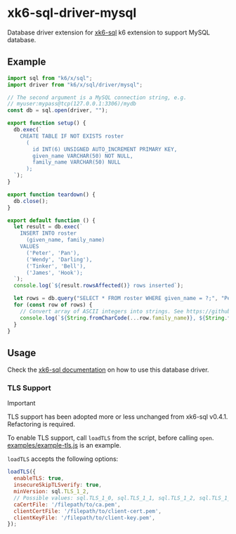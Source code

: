 # xk6-sql-driver-mysql

Database driver extension for [xk6-sql](https://github.com/grafana/xk6-sql) k6 extension to support MySQL database.

## Example

```JavaScript file=examples/example.js
import sql from "k6/x/sql";
import driver from "k6/x/sql/driver/mysql";

// The second argument is a MySQL connection string, e.g.
// myuser:mypass@tcp(127.0.0.1:3306)/mydb
const db = sql.open(driver, "");

export function setup() {
  db.exec(`
    CREATE TABLE IF NOT EXISTS roster
      (
        id INT(6) UNSIGNED AUTO_INCREMENT PRIMARY KEY,
        given_name VARCHAR(50) NOT NULL,
        family_name VARCHAR(50) NULL
      );
  `);
}

export function teardown() {
  db.close();
}

export default function () {
  let result = db.exec(`
    INSERT INTO roster
      (given_name, family_name)
    VALUES
      ('Peter', 'Pan'),
      ('Wendy', 'Darling'),
      ('Tinker', 'Bell'),
      ('James', 'Hook');
  `);
  console.log(`${result.rowsAffected()} rows inserted`);

  let rows = db.query("SELECT * FROM roster WHERE given_name = ?;", "Peter");
  for (const row of rows) {
    // Convert array of ASCII integers into strings. See https://github.com/grafana/xk6-sql/issues/12
    console.log(`${String.fromCharCode(...row.family_name)}, ${String.fromCharCode(...row.given_name)}`);
  }
}
```

## Usage

Check the [xk6-sql documentation](https://github.com/grafana/xk6-sql) on how to use this database driver.


### TLS Support

> [!IMPORTANT]
>
> TLS support has been adopted more or less unchanged from xk6-sql v0.4.1.
> Refactoring is required.

To enable TLS support, call `loadTLS` from the script, before calling `open`. [examples/example-tls.js](examples/example-tls.js) is an example.

`loadTLS` accepts the following options:

```javascript
loadTLS({
  enableTLS: true,
  insecureSkipTLSverify: true,
  minVersion: sql.TLS_1_2,
  // Possible values: sql.TLS_1_0, sql.TLS_1_1, sql.TLS_1_2, sql.TLS_1_3
  caCertFile: '/filepath/to/ca.pem',
  clientCertFile: '/filepath/to/client-cert.pem',
  clientKeyFile: '/filepath/to/client-key.pem',
});
```
